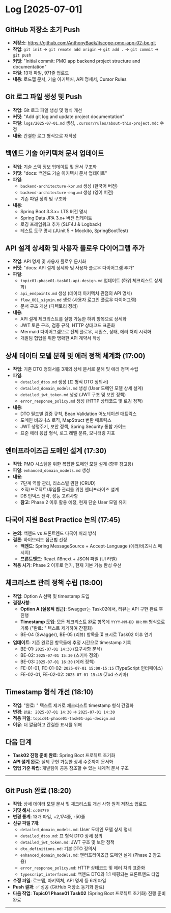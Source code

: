 # Log [2025-07-01]

## GitHub 저장소 초기 Push
- **저장소**: https://github.com/AnthonyBaek/itscope-pmo-app-02-be.git
- **작업**: `git init` → `git remote add origin` → `git add .` → `git commit` → `git push`
- **커밋**: "Initial commit: PMO app backend project structure and documentation"
- **파일**: 13개 파일, 971줄 업로드
- **내용**: 로드맵 문서, 기술 아키텍처, API 명세서, Cursor Rules

## Git 로그 파일 생성 및 Push
- **작업**: Git 로그 파일 생성 및 형식 개선
- **커밋**: "Add git log and update project documentation"
- **파일**: `logs/2025-07-01.md` 생성, `.cursor/rules/about-this-project.mdc` 수정
- **내용**: 간결한 로그 형식으로 재작성

## 백엔드 기술 아키텍처 문서 업데이트
- **작업**: 기술 스택 정보 업데이트 및 문서 구조화
- **커밋**: "docs: 백엔드 기술 아키텍처 문서 업데이트"
- **파일**: 
  - `backend-architecture-kor.md` 생성 (한국어 버전)
  - `backend-architecture-eng.md` 생성 (영어 버전)
  - 기존 파일 정리 및 구조화
- **내용**: 
  - Spring Boot 3.3.x+ LTS 버전 명시
  - Spring Data JPA 3.x+ 버전 업데이트
  - 로깅 프레임워크 추가 (SLF4J & Logback)
  - 테스트 도구 명시 (JUnit 5 + Mockito, SpringBootTest)

## API 설계 상세화 및 사용자 플로우 다이어그램 추가
- **작업**: API 명세 및 사용자 플로우 문서화
- **커밋**: "docs: API 설계 상세화 및 사용자 플로우 다이어그램 추가"
- **파일**: 
  - `topic01-phase01-task01-api-design.md` 업데이트 (하위 체크리스트 상세화)
  - `api_endpoints.md` 생성 (데이터 아키텍처 관점의 API 명세)
  - `flow_001_signin.md` 생성 (사용자 로그인 플로우 다이어그램)
  - 문서 구조 개선 (디렉토리 정리)
- **내용**: 
  - API 설계 체크리스트를 실행 가능한 하위 항목으로 상세화
  - JWT 토큰 구조, 검증 규칙, HTTP 상태코드 표준화
  - Mermaid 다이어그램으로 전체 플로우, 시퀀스, 상태, 에러 처리 시각화
  - 개발팀 협업을 위한 명확한 API 계약서 작성

## 상세 데이터 모델 분해 및 에러 정책 체계화 (17:00)
- **작업**: 기존 DTO 정의서를 3개의 상세 문서로 분해 및 에러 정책 수립
- **파일**: 
  - `detailed_dtos.md` 생성 (표 형식 DTO 정의서)
  - `detailed_domain_models.md` 생성 (User 도메인 모델 상세 설계)
  - `detailed_jwt_token.md` 생성 (JWT 구조 및 보안 정책)
  - `error_response_policy.md` 생성 (HTTP 상태코드 및 로깅 정책)
- **내용**: 
  - DTO 필드별 검증 규칙, Bean Validation 어노테이션 매트릭스
  - 도메인 비즈니스 로직, MapStruct 변환 매트릭스
  - JWT 생명주기, 보안 정책, Spring Security 통합 가이드
  - 표준 에러 응답 형식, 로그 레벨 분류, 모니터링 지표

## 엔터프라이즈급 도메인 설계 (17:30)
- **작업**: PMO 시스템을 위한 복잡한 도메인 모델 설계 (향후 참고용)
- **파일**: `enhanced_domain_models.md` 생성
- **내용**: 
  - 7단계 역할 관리, 리소스별 권한 (CRUD)
  - 조직/프로젝트/투입률 관리를 위한 엔터프라이즈 설계
  - DB 인덱스 전략, 성능 고려사항
  - **참고**: Phase 2 이후 활용 예정, 현재 단순 User 모델 유지

## 다국어 지원 Best Practice 논의 (17:45)
- **논의**: 백엔드 vs 프론트엔드 다국어 처리 방식
- **결론**: 하이브리드 접근법 선정
  - **백엔드**: Spring MessageSource + Accept-Language (에러/비즈니스 메시지)
  - **프론트엔드**: React i18next + JSON 파일 (UI 라벨)
- **적용 시기**: Phase 2 이후로 연기, 현재 기본 기능 완성 우선

## 체크리스트 관리 정책 수립 (18:00)
- **작업**: Option A 선택 및 timestamp 도입
- **결정사항**: 
  - **Option A (실용적 접근)**: Swagger는 Task02에서, 리뷰는 API 구현 완료 후 진행
  - **Timestamp 도입**: 모든 체크리스트 완료 항목에 `YYYY-MM-DD HH:MM` 형식으로 기록 ("완료: " 텍스트 제거하여 간결화)
  - BE-04 (Swagger), BE-05 (리뷰) 항목을 ⏳ 표시로 Task02 이후 연기
- **업데이트**: 기존 완료된 항목들에 추정 시간으로 timestamp 기록
  - BE-01: `2025-07-01 14:30` (요구사항 분석)
  - BE-02: `2025-07-01 15:30` (스키마 정의)  
  - BE-03: `2025-07-01 16:30` (에러 정책)
  - FE-01-01, FE-01-02: `2025-07-01 15:00-15:15` (TypeScript 인터페이스)
  - FE-02-01, FE-02-02: `2025-07-01 15:45` (Zod 스키마)

## Timestamp 형식 개선 (18:10)
- **작업**: "완료: " 텍스트 제거로 체크리스트 timestamp 형식 간결화
- **변경**: `완료: 2025-07-01 14:30` → `2025-07-01 14:30`
- **적용 파일**: `topic01-phase01-task01-api-design.md`
- **이유**: 더 깔끔하고 간결한 표시를 위해

## 다음 단계
- **Task02 진행 준비 완료**: Spring Boot 프로젝트 초기화
- **API 설계 완료**: 실제 구현 가능한 상세 수준까지 문서화
- **협업 기준 확립**: 개발팀이 공동 참조할 수 있는 체계적 문서 구조

---

## Git Push 완료 (18:20)
- **작업**: 상세 데이터 모델 문서 및 체크리스트 개선 사항 원격 저장소 업로드
- **커밋 해시**: `cc04779`
- **변경 통계**: 13개 파일, +2,174줄, -50줄
- **신규 파일 7개**:
  - `detailed_domain_models.md`: User 도메인 모델 상세 명세
  - `detailed_dtos.md`: 표 형식 DTO 상세 정의
  - `detailed_jwt_token.md`: JWT 구조 및 보안 정책
  - `dto_definitions.md`: 기본 DTO 정의서
  - `enhanced_domain_models.md`: 엔터프라이즈급 도메인 설계 (Phase 2 참고용)
  - `error_response_policy.md`: HTTP 상태코드 및 에러 처리 표준화
  - `typescript_interfaces.md`: 백엔드 DTO와 1:1 매핑되는 프론트엔드 타입
- **수정 파일**: 로드맵, 아키텍처, API 명세 등 6개 파일
- **Push 결과**: ✅ 성공 (GitHub 저장소 동기화 완료)
- **다음 작업**: **Topic01 Phase01 Task02** (Spring Boot 프로젝트 초기화) 진행 준비 완료

--- 